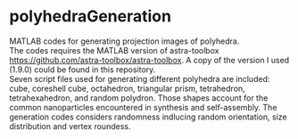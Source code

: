 # polyhedraGeneration
MATLAB codes for generating projection images of polyhedra.  
The codes requires the MATLAB version of astra-toolbox https://github.com/astra-toolbox/astra-toolbox. A copy of the version I used (1.9.0) could be found in this repository.  
Seven script files used for generating different polyhedra are included: cube, coreshell cube, octahedron, triangular prism, tetrahedron, tetrahexahedron, and random polydron. Those shapes account for the common nanoparticles encountered in synthesis and self-assembly. The generation codes considers randomness indlucing random orientation, size distribution and vertex roundess.
